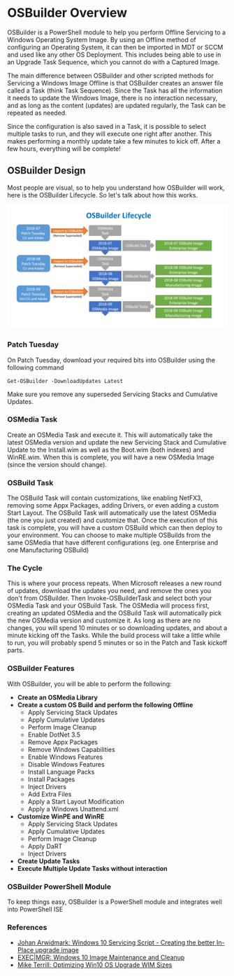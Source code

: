 # OSBuilder Overview

OSBuilder is a PowerShell module to help you perform Offline Servicing to a Windows Operating System Image. By using an Offline method of configuring an Operating System, it can then be imported in MDT or SCCM and used like any other OS Deployment. This includes being able to use in an Upgrade Task Sequence, which you cannot do with a Captured Image.

The main difference between OSBuilder and other scripted methods for Servicing a Windows Image Offline is that OSBuilder creates an answer file called a Task \(think Task Sequence\). Since the Task has all the information it needs to update the Windows Image, there is no interaction necessary, and as long as the content \(updates\) are updated regularly, the Task can be repeated as needed.

Since the configuration is also saved in a Task, it is possible to select multiple tasks to run, and they will execute one right after another. This makes performing a monthly update take a few minutes to kick off. After a few hours, everything will be complete!

## OSBuilder Design

Most people are visual, so to help you understand how OSBuilder will work, here is the OSBuilder Lifecycle. So let's talk about how this works.

![](../.gitbook/assets/2018-07-21_23-10-22.png)

### Patch Tuesday

On Patch Tuesday, download your required bits into OSBuilder using the following command

```text
Get-OSBuilder -DownloadUpdates Latest
```

Make sure you remove any superseded Servicing Stacks and Cumulative Updates.

### OSMedia Task

Create an OSMedia Task and execute it. This will automatically take the latest OSMedia version and update the new Servicing Stack and Cumulative Update to the Install.wim as well as the Boot.wim \(both indexes\) and WinRE.wim. When this is complete, you will have a new OSMedia Image \(since the version should change\).

### OSBuild Task

The OSBuild Task will contain customizations, like enabling NetFX3, removing some Appx Packages, adding Drivers, or even adding a custom Start Layout. The OSBuild Task will automatically use the latest OSMedia \(the one you just created\) and customize that. Once the execution of this task is complete, you will have a custom OSBuild which can then deploy to your environment. You can choose to make multiple OSBuilds from the same OSMedia that have different configurations \(eg. one Enterprise and one Manufacturing OSBuild\)

### The Cycle

This is where your process repeats. When Microsoft releases a new round of updates, download the updates you need, and remove the ones you don't from OSBuilder. Then Invoke-OSBuilderTask and select both your OSMedia Task and your OSBuild Task. The OSMedia will process first, creating an updated OSMedia and the OSBuild Task will automatically pick the new OSMedia version and customize it. As long as there are no changes, you will spend 10 minutes or so downloading updates, and about a minute kicking off the Tasks. While the build process will take a little while to run, you will probably spend 5 minutes or so in the Patch and Task kickoff parts.

### OSBuilder Features

With OSBuilder, you will be able to perform the following:

* **Create an OSMedia Library**
* **Create a custom OS Build and perform the following Offline**
  * Apply Servicing Stack Updates
  * Apply Cumulative Updates
  * Perform Image Cleanup
  * Enable DotNet 3.5
  * Remove Appx Packages
  * Remove Windows Capabilities
  * Enable Windows Features
  * Disable Windows Features
  * Install Language Packs
  * Install Packages
  * Inject Drivers
  * Add Extra Files
  * Apply a Start Layout Modification
  * Apply a Windows Unattend.xml
* **Customize WinPE and WinRE**
  * Apply Servicing Stack Updates
  * Apply Cumulative Updates
  * Perform Image Cleanup
  * Apply DaRT
  * Inject Drivers
* **Create Update Tasks**
* **Execute Multiple Update Tasks without interaction**

### OSBuilder PowerShell Module

To keep things easy, OSBuilder is a PowerShell module and integrates well into PowerShell ISE

### References

* [Johan Arwidmark: Windows 10 Servicing Script - Creating the better In-Place upgrade image](https://deploymentresearch.com/Research/Post/672/Windows-10-Servicing-Script-Creating-the-better-In-Place-upgrade-image)
* [EXEC\|MGR: Windows 10 Image Maintenance and Cleanup](https://execmgr.net/2018/06/07/windows-10-image-maintenance/)
* [Mike Terrill: Optimizing Win10 OS Upgrade WIM Sizes](https://miketerrill.net/2018/06/23/optimizing-win10-os-upgrade-wim-sizes/)

